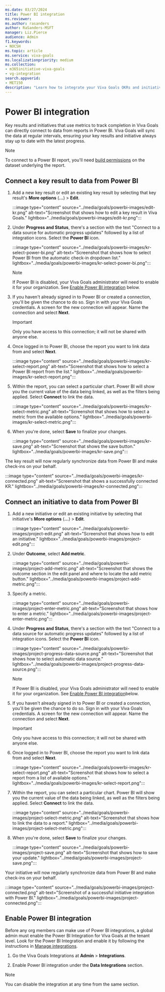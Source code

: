 ```yaml
---
ms.date: 03/27/2024
title: Power BI integration
ms.reviewer: 
ms.author: rasanders
author: RaSanders-MSFT
manager: Liz.Pierce
audience: Admin
f1.keywords:
- NOCSH
ms.topic: article
ms.service: viva-goals
ms.localizationpriority: medium
ms.collection:  
- m365initiative-viva-goals
- vg-integration
search.appverid:
- MET150
description: "Learn how to integrate your Viva Goals OKRs and initiatives with Power BI."
---
```


# Power BI integration

Key results and initiatives that use metrics to track completion in Viva Goals can directly connect to data from reports in Power BI. Viva Goals will sync the data at regular intervals, ensuring your key results and initiative always stay up to date with the latest progress.

> [!NOTE]
> To connect to a Power BI report, you'll need [build permissions](/power-bi/connect-data/service-datasets-build-permissions) on the dataset underlying the report.

## Connect a key result to data from Power BI

1. Add a new key result or edit an existing key result by selecting that key result's **More options** (**...**) > **Edit**.

   :::image type="content" source="../media/goals/powerbi-images/edit-kr.png" alt-text="Screenshot that shows how to edit a key result in Viva Goals." lightbox="../media/goals/powerbi-images/edit-kr.png":::

1. Under **Progress and Status**, there's a section with the text "Connect to a data source for automatic progress updates" followed by a list of integration icons. Select the **Power BI** icon.

   :::image type="content" source="../media/goals/powerbi-images/kr-select-power-bi.png" alt-text="Screenshot that shows how to select Power BI from the automatic check-in dropdown list." lightbox="../media/goals/powerbi-images/kr-select-power-bi.png":::

    > [!NOTE]
    > If Power BI is disabled, your Viva Goals administrator will need to enable it for your organization. See [Enable Power BI integration](#enable-power-bi-integration) below.

1. If you haven't already signed in to Power BI or created a connection, you'll be given the chance to do so. Sign in with your Viva Goals credentials. A screen for the new connection will appear. Name the connection and select **Next**. <!--Editor's Note: I can't verify this one myself because the dummy account has done this before.-->

   > [!IMPORTANT]
   > Only you have access to this connection; it will not be shared with anyone else.

1. Once logged in to Power BI, choose the report you want to link data from and select **Next**.

   :::image type="content" source="../media/goals/powerbi-images/kr-select-report.png" alt-text="Screenshot that shows how to select a Power BI report from the list." lightbox="../media/goals/powerbi-images/kr-select-report.png":::

1. Within the report, you can select a particular chart. Power BI will show you the current value of the data being linked, as well as the filters being applied. Select **Connect** to link the data.

   :::image type="content" source="../media/goals/powerbi-images/kr-select-metric.png" alt-text="Screenshot that shows how to select a metric from the available options." lightbox="../media/goals/powerbi-images/kr-select-metric.png":::

1. When you're done, select **Save** to finalize your changes.

   :::image type="content" source="../media/goals/powerbi-images/kr-save.png" alt-text="Screenshot that shows the save button." lightbox="../media/goals/powerbi-images/kr-save.png":::

The key result will now regularly synchronize data from Power BI and make check-ins on your behalf.

:::image type="content" source="../media/goals/powerbi-images/kr-connected.png" alt-text="Screenshot that shows a successfully connected KR." lightbox="../media/goals/powerbi-images/kr-connected.png":::

## Connect an initiative to data from Power BI

1. Add a new initiative or edit an existing initiative by selecting that initiative's **More options** (**...**) > **Edit**.

   :::image type="content" source="../media/goals/powerbi-images/project-edit.png" alt-text="Screenshot that shows how to edit an initiative." lightbox="../media/goals/powerbi-images/project-edit.png":::

1. Under **Outcome**, select **Add metric**.

   :::image type="content" source="../media/goals/powerbi-images/project-add-metric.png" alt-text="Screenshot that shows the outcome section in the edit panel and where to locate the add metric button." lightbox="../media/goals/powerbi-images/project-add-metric.png":::

1. Specify a metric.

   :::image type="content" source="../media/goals/powerbi-images/project-enter-metric.png" alt-text="Screenshot that shows how to enter a metric." lightbox="../media/goals/powerbi-images/project-enter-metric.png":::

1. Under **Progress and Status**, there's a section with the text "Connect to a data source for automatic progress updates" followed by a list of integration icons. Select the **Power BI** icon.

   :::image type="content" source="../media/goals/powerbi-images/project-progress-data-source.png" alt-text="Screenshot that shows how to select  automatic data source." lightbox="../media/goals/powerbi-images/project-progress-data-source.png":::

   > [!NOTE]
   > If Power BI is disabled, your Viva Goals administrator will need to enable it for your organization. See [Enable Power BI integration](#enable-power-bi-integration )below.

1. If you haven't already signed in to Power BI or created a connection, you'll be given the chance to do so. Sign in with your Viva Goals credentials. A screen for the new connection will appear. Name the connection and select **Next**. <!--Editor's Note: I can't verify this one myself because the dummy account has done this before.-->

   > [!IMPORTANT]
   > Only you have access to this connection; it will not be shared with anyone else.

1. Once logged in to Power BI, choose the report you want to link data from and select **Next**.

   :::image type="content" source="../media/goals/powerbi-images/kr-select-report.png" alt-text="Screenshot that shows how to select a report from a list of available options." lightbox="../media/goals/powerbi-images/kr-select-report.png":::

1. Within the report, you can select a particular chart. Power BI will show you the current value of the data being linked, as well as the filters being applied. Select **Connect** to link the data.

   :::image type="content" source="../media/goals/powerbi-images/project-select-metric.png" alt-text="Screenshot that shows how to link the data to a report." lightbox="../media/goals/powerbi-images/project-select-metric.png":::

1. When you're done, select **Save** to finalize your changes.

   :::image type="content" source="../media/goals/powerbi-images/project-save.png" alt-text="Screenshot that shows how to save your update." lightbox="../media/goals/powerbi-images/project-save.png":::

Your initiative will now regularly synchronize data from Power BI and make check-ins on your behalf.

:::image type="content" source="../media/goals/powerbi-images/project-connected.png" alt-text="Screenshot of a successful initiative integration with Power BI." lightbox="../media/goals/powerbi-images/project-connected.png":::

## Enable Power BI integration

Before any org members can make use of Power BI integrations, a global admin must enable the Power BI Integration for Viva Goals at the tenant level. Look for the Power BI Integration and enable it by following the instructions in [Manage integrations](vg-integrations-administration-overview.md#manage-integrations).

1. Go the Viva Goals Integrations at **Admin** > **Integrations**.

1. Enable Power BI integration under the **Data Integrations** section.

> [!NOTE]
> You can disable the integration at any time from the same section.
